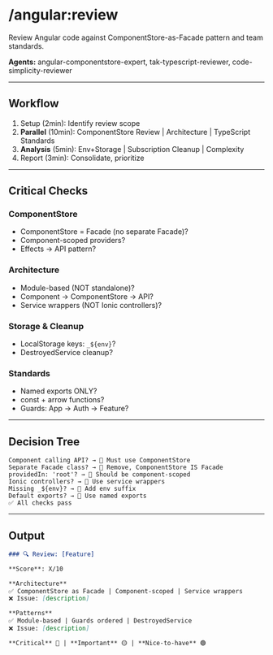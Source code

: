 # /angular:review

Review Angular code against ComponentStore-as-Facade pattern and team standards.

**Agents:** angular-componentstore-expert, tak-typescript-reviewer, code-simplicity-reviewer

---

## Workflow

1. Setup (2min): Identify review scope
2. **Parallel** (10min): ComponentStore Review | Architecture | TypeScript Standards
3. **Analysis** (5min): Env+Storage | Subscription Cleanup | Complexity
4. Report (3min): Consolidate, prioritize

---

## Critical Checks

### ComponentStore
- ComponentStore = Facade (no separate Facade)?
- Component-scoped providers?
- Effects → API pattern?

### Architecture
- Module-based (NOT standalone)?
- Component → ComponentStore → API?
- Service wrappers (NOT Ionic controllers)?

### Storage & Cleanup
- LocalStorage keys: `_${env}`?
- DestroyedService cleanup?

### Standards
- Named exports ONLY?
- const + arrow functions?
- Guards: App → Auth → Feature?

---

## Decision Tree

```
Component calling API? → 🔴 Must use ComponentStore
Separate Facade class? → 🔴 Remove, ComponentStore IS Facade
providedIn: 'root'? → 🔴 Should be component-scoped
Ionic controllers? → 🔴 Use service wrappers
Missing _${env}? → 🔴 Add env suffix
Default exports? → 🔴 Use named exports
✅ All checks pass
```

---

## Output

```markdown
### 🔍 Review: [Feature]

**Score**: X/10

**Architecture**
✅ ComponentStore as Facade | Component-scoped | Service wrappers
❌ Issue: [description]

**Patterns**
✅ Module-based | Guards ordered | DestroyedService
❌ Issue: [description]

**Critical** 🔴 | **Important** 🟡 | **Nice-to-have** 🟢
```
